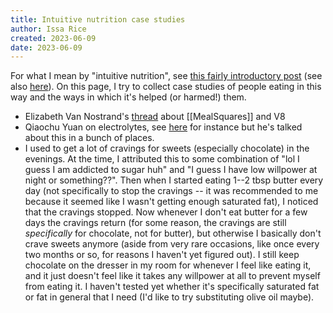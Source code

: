 ```yaml
---
title: Intuitive nutrition case studies
author: Issa Rice
created: 2023-06-09
date: 2023-06-09
---
```


For what I mean by "intuitive nutrition", see [this fairly introductory post](https://meditationstuff.wordpress.com/2020/05/10/intuition-based-nutrition/) (see also [here](https://meditationbook.page/#nutrition)). On this page, I try to collect case studies of people eating in this way and the ways in which it's helped (or harmed!) them.

- Elizabeth Van Nostrand's [thread](https://twitter.com/acesounderglass/status/1504591434707468316) about [[MealSquares]] and V8
- Qiaochu Yuan on electrolytes, see [here](https://twitter.com/QiaochuYuan/status/1506108907470483458) for instance but he's talked about this in a bunch of places.
- I used to get a lot of cravings for sweets (especially chocolate) in the evenings. At the time, I attributed this to some combination of "lol I guess I am addicted to sugar huh" and "I guess I have low willpower at night or something??". Then when I started eating 1--2 tbsp butter every day (not specifically to stop the cravings -- it was recommended to me because it seemed like I wasn't getting enough saturated fat), I noticed that the cravings stopped. Now whenever I don't eat butter for a few days the cravings return (for some reason, the cravings are still *specifically* for chocolate, not for butter), but otherwise I basically don't crave sweets anymore (aside from very rare occasions, like once every two months or so, for reasons I haven't yet figured out). I still keep chocolate on the dresser in my room for whenever I feel like eating it, and it just doesn't feel like it takes any willpower at all to prevent myself from eating it. I haven't tested yet whether it's specifically saturated fat or fat in general that I need (I'd like to try substituting olive oil maybe).
